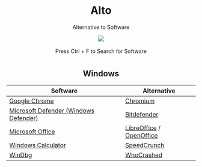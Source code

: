<div align="center">
  <h1>Alto</h1>
  <p>Alternative to Software</p>
  <img src="https://github.com/LeBazarDeBryan/Alto/actions/workflows/pages/pages-build-deployment/badge.svg" />
  <br></br>
  Press Ctrl + F to Search for Software

#

  <h2>Windows</h2>

  | Software | Alternative |
  |----------|-------------|
  | <a href="https://www.google.com/chrome/">Google Chrome</a> | <a href="https://download-chromium.appspot.com/">Chromium</a> |
  | <a href="">Microsoft Defender (Windows Defender)</a> | <a href="https://download.bitdefender.com/windows/installer/en-us/bitdefender_avfree.exe">Bitdefender</a> |
  | <a href="https://github.com/LeBazarDeBryan/Zer0ffice#readme">Microsoft Office</a> | <a href="https://libreoffice.org/download/">LibreOffice</a> / <a href="https://www.openoffice.org/download/">OpenOffice</a> |
  | <a href="">Windows Calculator</a> | <a href="https://heldercorreia.bitbucket.io/speedcrunch/download.html">SpeedCrunch</a> |
  | <a href="https://lebazardebryan.github.io/Alto/windbg.html">WinDbg</a> | <a href="https://www.resplendence.com/download/whocrashedSetup.exe">WhoCrashed</a> |

</div>
